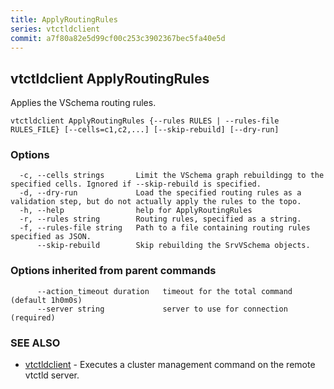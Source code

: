 ```yaml
---
title: ApplyRoutingRules
series: vtctldclient
commit: a7f80a82e5d99cf00c253c3902367bec5fa40e5d
---
```

## vtctldclient ApplyRoutingRules

Applies the VSchema routing rules.

```
vtctldclient ApplyRoutingRules {--rules RULES | --rules-file RULES_FILE} [--cells=c1,c2,...] [--skip-rebuild] [--dry-run]
```

### Options

```
  -c, --cells strings       Limit the VSchema graph rebuildingg to the specified cells. Ignored if --skip-rebuild is specified.
  -d, --dry-run             Load the specified routing rules as a validation step, but do not actually apply the rules to the topo.
  -h, --help                help for ApplyRoutingRules
  -r, --rules string        Routing rules, specified as a string.
  -f, --rules-file string   Path to a file containing routing rules specified as JSON.
      --skip-rebuild        Skip rebuilding the SrvVSchema objects.
```

### Options inherited from parent commands

```
      --action_timeout duration   timeout for the total command (default 1h0m0s)
      --server string             server to use for connection (required)
```

### SEE ALSO

* [vtctldclient](../)	 - Executes a cluster management command on the remote vtctld server.

